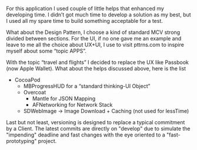 For this application I used couple of little helps that enhanced my developing time.
I didn’t got much time to develop a solution as my best, but I used all my spare time to build something acceptable for a test.

What about the Design Pattern, I choose a kind of standard MCV strong divided between sections.
For the UI, if no one gave me an example and leave to me all the choice about UX+UI, I use to visit pttrns.com to inspire myself about some “topic APPS”.

With the topic “travel and flights” I decided to replace the UX like Passbook (now Apple Wallet).
What about the helps discussed above, here is the list
* CocoaPod 
    * MBProgressHUD for a “standard  thinking-UI Object”
    * Overcoat
        * Mantle for JSON Mapping
        * AFNetworking for Network Stack
    * SDWebImage -> Image Download + Caching (not used for lessTime)

Last but not least, versioning is designed to replace a typical commitment by a Client.
The latest  commits are directly on "develop" due to simulate the "impending" deadline and fast changes with the eye oriented to a "fast-prototyping" project.